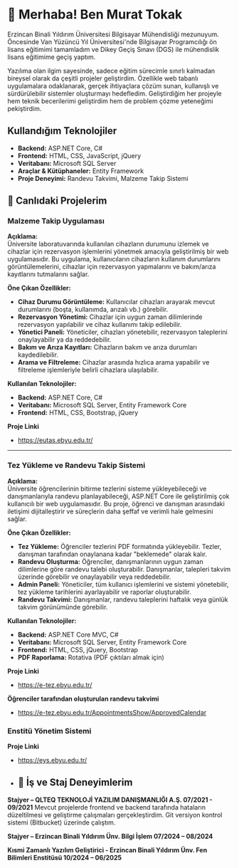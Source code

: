 # 👋 Merhaba! Ben Murat Tokak
Erzincan Binali Yıldırım Üniversitesi Bilgisayar Mühendisliği mezunuyum. Öncesinde Van Yüzüncü Yıl Üniversitesi'nde Bilgisayar Programcılığı ön lisans eğitimimi tamamladım ve Dikey Geçiş Sınavı (DGS) ile mühendislik lisans eğitimime geçiş yaptım.

Yazılıma olan ilgim sayesinde, sadece eğitim sürecimle sınırlı kalmadan bireysel olarak da çeşitli projeler geliştirdim. Özellikle web tabanlı uygulamalara odaklanarak, gerçek ihtiyaçlara çözüm sunan, kullanışlı ve sürdürülebilir sistemler oluşturmayı hedefledim. Geliştirdiğim her projeyle hem teknik becerilerimi geliştirdim hem de problem çözme yeteneğimi pekiştirdim.


##  Kullandığım Teknolojiler

- **Backend:** ASP.NET Core, C#
- **Frontend:** HTML, CSS, JavaScript, jQuery
- **Veritabanı:** Microsoft SQL Server
- **Araçlar & Kütüphaneler:** Entity Framework
- **Proje Deneyimi:** Randevu Takvimi, Malzeme Takip Sistemi

## 📌 Canlıdaki Projelerim

###  **Malzeme Takip Uygulaması**

**Açıklama:**  
Üniversite laboratuvarında kullanılan cihazların durumunu izlemek ve cihazlar için rezervasyon işlemlerini yönetmek amacıyla geliştirilmiş bir web uygulamasıdır. Bu uygulama, kullanıcıların cihazların kullanım durumlarını görüntülemelerini, cihazlar için rezervasyon yapmalarını ve bakım/arıza kayıtlarını tutmalarını sağlar.

**Öne Çıkan Özellikler:**
- **Cihaz Durumu Görüntüleme:** Kullanıcılar cihazları arayarak mevcut durumlarını (boşta, kullanımda, arızalı vb.) görebilir.
- **Rezervasyon Yönetimi:** Cihazlar için uygun zaman dilimlerinde rezervasyon yapılabilir ve cihaz kullanımı takip edilebilir.
- **Yönetici Paneli:** Yöneticiler, cihazları yönetebilir, rezervasyon taleplerini onaylayabilir ya da reddedebilir.
- **Bakım ve Arıza Kayıtları:** Cihazların bakım ve arıza durumları kaydedilebilir.
- **Arama ve Filtreleme:** Cihazlar arasında hızlıca arama yapabilir ve filtreleme işlemleriyle belirli cihazlara ulaşılabilir.

**Kullanılan Teknolojiler:**
- **Backend:** ASP.NET Core, C#
- **Veritabanı:** Microsoft SQL Server, Entity Framework Core
- **Frontend:** HTML, CSS, Bootstrap, jQuery

**Proje Linki**
- https://eutas.ebyu.edu.tr/
 ---

###  **Tez Yükleme ve Randevu Takip Sistemi**

**Açıklama:**  
Üniversite öğrencilerinin bitirme tezlerini sisteme yükleyebileceği ve danışmanlarıyla randevu planlayabileceği, ASP.NET Core ile geliştirilmiş çok kullanıcılı bir web uygulamasıdır. Bu proje, öğrenci ve danışman arasındaki iletişimi dijitalleştirir ve süreçlerin daha şeffaf ve verimli hale gelmesini sağlar.

**Öne Çıkan Özellikler:**
- **Tez Yükleme:** Öğrenciler tezlerini PDF formatında yükleyebilir. Tezler, danışman tarafından onaylanana kadar "beklemede" olarak kalır.
- **Randevu Oluşturma:** Öğrenciler, danışmanlarının uygun zaman dilimlerine göre randevu talebi oluşturabilir. Danışmanlar, talepleri takvim üzerinde görebilir ve onaylayabilir veya reddedebilir.
- **Admin Paneli:** Yöneticiler, tüm kullanıcı işlemlerini ve sistemi yönetebilir, tez yükleme tarihlerini ayarlayabilir ve raporlar oluşturabilir.
- **Randevu Takvimi:** Danışmanlar, randevu taleplerini haftalık veya günlük takvim görünümünde görebilir.

**Kullanılan Teknolojiler:**
- **Backend:** ASP.NET Core MVC, C#
- **Veritabanı:** Microsoft SQL Server, Entity Framework Core
- **Frontend:** HTML, CSS, jQuery, Bootstrap
- **PDF Raporlama:** Rotativa (PDF çıktıları almak için)
  
**Proje Linki**
- https://e-tez.ebyu.edu.tr/
  
**Öğrenciler tarafından oluşturulan randevu takvimi**
- https://e-tez.ebyu.edu.tr/AppointmentsShow/ApprovedCalendar

###  **Enstitü Yönetim Sistemi**

**Proje Linki**
- https://eys.ebyu.edu.tr/

- ## 💼 İş ve Staj Deneyimlerim
**Stajyer – QLTEQ TEKNOLOJİ YAZILIM DANIŞMANLIĞI A.Ş.   07/2021 - 09/2021**
Mevcut projelerde frontend ve backend tarafında hataların düzeltilmesi ve geliştirme çalışmaları gerçekleştirdim. Git versiyon kontrol sistemi (Bitbucket) üzerinde çalıştım.

**Stajyer – Erzincan Binali Yıldırım Ünv. Bilgi İşlem  07/2024 – 08/2024**

**Kısmi Zamanlı Yazılım Geliştirici -  Erzincan Binali Yıldırım Ünv. Fen Bilimleri Enstitüsü  10/2024 – 06/2025**
